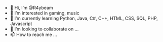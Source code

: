 - 👋 Hi, I’m @R4ybeam
- 👀 I’m interested in gaming, music
- 🌱 I’m currently learning Python, Java, C#, C++, HTML, CSS, SQL, PHP, Javascript
- 💞️ I’m looking to collaborate on ...
- 📫 How to reach me ...

<!---
R4ybeam/R4ybeam is a ✨ special ✨ repository because its `README.md` (this file) appears on your GitHub profile.
You can click the Preview link to take a look at your changes.
--->
